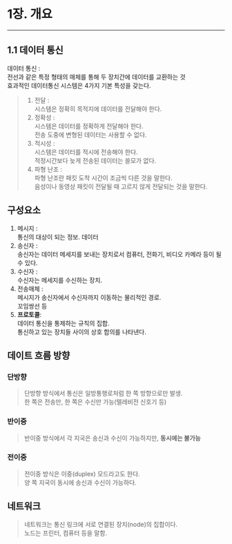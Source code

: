 # 1장. 개요
***
## 1.1 데이터 통신

데이터 통신 :  
전선과 같은 특정 형태의 매체를 통해 두 장치간에 데이터를 교환하는 것  
효과적인 데이터통신 시스템은 4가지 기본 특성을 갖는다.

>1. 전달 :  
> 시스템은 정확히 목적지에 데이터를 전달해야 한다.
> 2. 정확성 :  
> 시스템은 데이터를 정확하게 전달해야 한다.  
> 전송 도중에 변형된 데이터는 사용할 수 없다.
> 3. 적시성 :  
> 시스템은 데이터를 적시에 전송해야 한다.  
> 적정시간보다 늦게 전송된 데이터는 쓸모가 없다.
> 4. 파형 난조 :  
> 파형 난조란 패킷 도착 시간이 조금씩 다른 것을 말한다.  
> 음성이나 동영상 패킷이 전달될 때 고르지 않게 전달되는 것을 말한다.

## 구성요소
1. 메시지 :  
통신의 대상이 되는 정보. 데이터
2. 송신자 :  
송신자는 데이터 메세지를 보내는 장치로서 컴퓨터, 전화기, 비디오 카메라 등이 될 수 있다.
3. 수신자 :  
수신자는 메세지를 수신하는 장치.
4. 전송매체 :  
메시지가 송신자에서 수신자까지 이동하는 물리적인 경로.  
꼬임쌍선 등
5. __프로토콜__:  
데이터 통신을 통제하는 규칙의 집합.  
통신하고 있는 장치들 사이의 상호 합의를 나타낸다.

## 데이트 흐름 방향

### 단방향
>단방향 방식에서 통신은 일방통행로처럼 한 쪽 방향으로만 발생.  
한 쪽은 전송만, 한 쪽은 수신만 가능(텔레비전 신호기 등)

### 반이중
>반이중 방식에서 각 지국은 송신과 수신이 가능하지만, __동시에는 불가능__

### 전이중

>전이중 방식은 이중(duplex) 모드라고도 한다.  
양 쪽 지국이 동시에 송신과 수신이 가능하다.

## 네트워크
>네트워크는 통신 링크에 서로 연결된 장치(node)의 집합이다.  
노드는 프린터, 컴퓨터 등을 말함.
